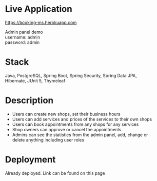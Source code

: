 # Live Application
https://booking-ms.herokuapp.com <br>

Admin panel demo <br>
username: admin <br>
password: admin <br>

# Stack
Java, PostgreSQL, Spring Boot, Spring Security, Spring Data JPA, Hibernate, JUnit 5, Thymeleaf

# Description
- Users can create new shops, set their business hours
- Users can add services and prices of the services to their own shops
- Users can book appointments from any shops for any services
- Shop owners can approve or cancel the appointments
- Admins can see the statistics from the admin panel, add, change or delete anything including user roles

# Deployment
Already deployed. Link can be found on this page
